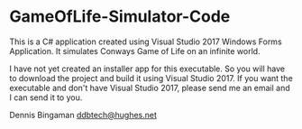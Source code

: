 # GameOfLife-Simulator-Code
This is a C# application created using Visual Studio 2017 Windows Forms Application.  It simulates Conways Game of Life on an infinite world.

I have not yet created an installer app for this executable.  So you will have to download the project and build it using Visual Studio 2017.  If you want the executable and don't have Visual Studio 2017, please send me an email and I can send it to you.

Dennis Bingaman
ddbtech@hughes.net


